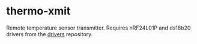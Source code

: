 # thermo-xmit

Remote temperature sensor transmitter. Requires nRF24L01P and ds18b20 drivers from the [drivers](https://github.com/davidsmakerworks/drivers) repository.

